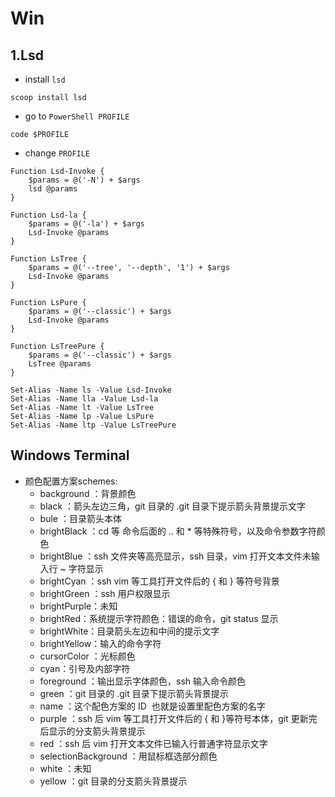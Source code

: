 # Win
## 1.Lsd
- install `lsd`
```
scoop install lsd
```
- go to `PowerShell PROFILE`
```
code $PROFILE
```
- change `PROFILE`
```
Function Lsd-Invoke {
	$params = @('-N') + $args
    lsd @params
}

Function Lsd-la {
	$params = @('-la') + $args
    Lsd-Invoke @params
}

Function LsTree {
	$params = @('--tree', '--depth', '1') + $args
    Lsd-Invoke @params
}

Function LsPure {
	$params = @('--classic') + $args
    Lsd-Invoke @params
}

Function LsTreePure {
	$params = @('--classic') + $args
    LsTree @params
}

Set-Alias -Name ls -Value Lsd-Invoke
Set-Alias -Name lla -Value Lsd-la
Set-Alias -Name lt -Value LsTree
Set-Alias -Name lp -Value LsPure
Set-Alias -Name ltp -Value LsTreePure
```

## Windows Terminal
- 颜色配置方案schemes:
    - background ：背景颜色
    - black ：箭头左边三角，git 目录的 .git 目录下提示箭头背景提示文字
    - bule ：目录箭头本体
    - brightBlack ：cd 等 命令后面的 .. 和 * 等特殊符号，以及命令参数字符颜色
    - brightBlue ：ssh 文件夹等高亮显示，ssh 目录，vim 打开文本文件未输入行 ~ 字符显示
    - brightCyan ：ssh vim 等工具打开文件后的 { 和 } 等符号背景
    - brightGreen ：ssh 用户权限显示
    - brightPurple：未知
    - brightRed：系统提示字符颜色：错误的命令，git status 显示
    - brightWhite：目录箭头左边和中间的提示文字
    - brightYellow：输入的命令字符
    - cursorColor ：光标颜色
    - cyan：引号及内部字符
    - foreground ：输出显示字体颜色，ssh 输入命令颜色
    - green ：git 目录的 .git 目录下提示箭头背景提示
    - name ：这个配色方案的 ID  也就是设置里配色方案的名字
    - purple ：ssh 后 vim 等工具打开文件后的 { 和 }等符号本体，git 更新完后显示的分支箭头背景提示
    - red ：ssh 后 vim 打开文本文件已输入行普通字符显示文字
    - selectionBackground ：用鼠标框选部分颜色
    - white ：未知
    - yellow ：git 目录的分支箭头背景提示 
